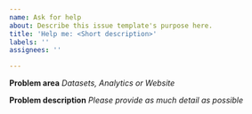 ```yaml
---
name: Ask for help
about: Describe this issue template's purpose here.
title: 'Help me: <Short description>'
labels: ''
assignees: ''

---
```


**Problem area** 
*Datasets, Analytics or Website*


**Problem description** 
*Please provide as much detail as possible*
